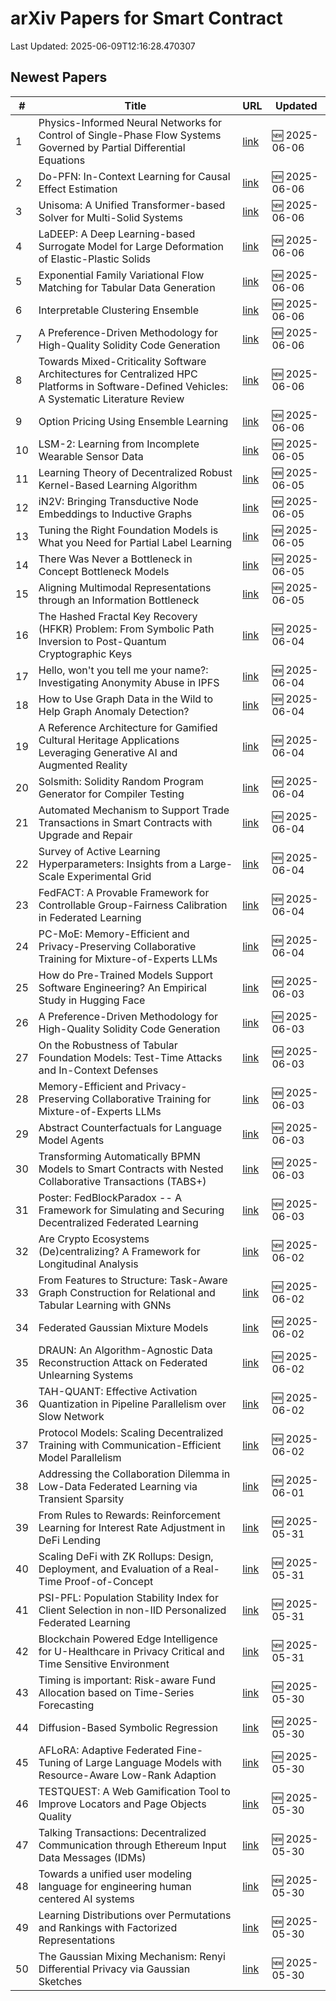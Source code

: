 # arXiv Papers for Smart Contract

Last Updated: 2025-06-09T12:16:28.470307

## Newest Papers

|\#|Title|URL|Updated|
|---|---|---|---|
|1|Physics-Informed Neural Networks for Control of Single-Phase Flow Systems Governed by Partial Differential Equations|[link](http://arxiv.org/abs/2506.06188v1)|🆕 2025-06-06|
|2|Do-PFN: In-Context Learning for Causal Effect Estimation|[link](http://arxiv.org/abs/2506.06039v1)|🆕 2025-06-06|
|3|Unisoma: A Unified Transformer-based Solver for Multi-Solid Systems|[link](http://arxiv.org/abs/2506.06021v1)|🆕 2025-06-06|
|4|LaDEEP: A Deep Learning-based Surrogate Model for Large Deformation of Elastic-Plastic Solids|[link](http://arxiv.org/abs/2506.06001v1)|🆕 2025-06-06|
|5|Exponential Family Variational Flow Matching for Tabular Data Generation|[link](http://arxiv.org/abs/2506.05940v1)|🆕 2025-06-06|
|6|Interpretable Clustering Ensemble|[link](http://arxiv.org/abs/2506.05877v1)|🆕 2025-06-06|
|7|A Preference-Driven Methodology for High-Quality Solidity Code Generation|[link](http://arxiv.org/abs/2506.03006v2)|🆕 2025-06-06|
|8|Towards Mixed-Criticality Software Architectures for Centralized HPC Platforms in Software-Defined Vehicles: A Systematic Literature Review|[link](http://arxiv.org/abs/2506.05822v1)|🆕 2025-06-06|
|9|Option Pricing Using Ensemble Learning|[link](http://arxiv.org/abs/2506.05799v1)|🆕 2025-06-06|
|10|LSM-2: Learning from Incomplete Wearable Sensor Data|[link](http://arxiv.org/abs/2506.05321v1)|🆕 2025-06-05|
|11|Learning Theory of Decentralized Robust Kernel-Based Learning Algorithm|[link](http://arxiv.org/abs/2506.05215v1)|🆕 2025-06-05|
|12|iN2V: Bringing Transductive Node Embeddings to Inductive Graphs|[link](http://arxiv.org/abs/2506.05039v1)|🆕 2025-06-05|
|13|Tuning the Right Foundation Models is What you Need for Partial Label Learning|[link](http://arxiv.org/abs/2506.05027v1)|🆕 2025-06-05|
|14|There Was Never a Bottleneck in Concept Bottleneck Models|[link](http://arxiv.org/abs/2506.04877v1)|🆕 2025-06-05|
|15|Aligning Multimodal Representations through an Information Bottleneck|[link](http://arxiv.org/abs/2506.04870v1)|🆕 2025-06-05|
|16|The Hashed Fractal Key Recovery (HFKR) Problem: From Symbolic Path Inversion to Post-Quantum Cryptographic Keys|[link](http://arxiv.org/abs/2506.04383v1)|🆕 2025-06-04|
|17|Hello, won't you tell me your name?: Investigating Anonymity Abuse in IPFS|[link](http://arxiv.org/abs/2506.04307v1)|🆕 2025-06-04|
|18|How to Use Graph Data in the Wild to Help Graph Anomaly Detection?|[link](http://arxiv.org/abs/2506.04190v1)|🆕 2025-06-04|
|19|A Reference Architecture for Gamified Cultural Heritage Applications Leveraging Generative AI and Augmented Reality|[link](http://arxiv.org/abs/2506.04090v1)|🆕 2025-06-04|
|20|Solsmith: Solidity Random Program Generator for Compiler Testing|[link](http://arxiv.org/abs/2506.03909v1)|🆕 2025-06-04|
|21|Automated Mechanism to Support Trade Transactions in Smart Contracts with Upgrade and Repair|[link](http://arxiv.org/abs/2506.03877v1)|🆕 2025-06-04|
|22|Survey of Active Learning Hyperparameters: Insights from a Large-Scale Experimental Grid|[link](http://arxiv.org/abs/2506.03817v1)|🆕 2025-06-04|
|23|FedFACT: A Provable Framework for Controllable Group-Fairness Calibration in Federated Learning|[link](http://arxiv.org/abs/2506.03777v1)|🆕 2025-06-04|
|24|PC-MoE: Memory-Efficient and Privacy-Preserving Collaborative Training for Mixture-of-Experts LLMs|[link](http://arxiv.org/abs/2506.02965v2)|🆕 2025-06-04|
|25|How do Pre-Trained Models Support Software Engineering? An Empirical Study in Hugging Face|[link](http://arxiv.org/abs/2506.03013v1)|🆕 2025-06-03|
|26|A Preference-Driven Methodology for High-Quality Solidity Code Generation|[link](http://arxiv.org/abs/2506.03006v1)|🆕 2025-06-03|
|27|On the Robustness of Tabular Foundation Models: Test-Time Attacks and In-Context Defenses|[link](http://arxiv.org/abs/2506.02978v1)|🆕 2025-06-03|
|28|Memory-Efficient and Privacy-Preserving Collaborative Training for Mixture-of-Experts LLMs|[link](http://arxiv.org/abs/2506.02965v1)|🆕 2025-06-03|
|29|Abstract Counterfactuals for Language Model Agents|[link](http://arxiv.org/abs/2506.02946v1)|🆕 2025-06-03|
|30|Transforming Automatically BPMN Models to Smart Contracts with Nested Collaborative Transactions (TABS+)|[link](http://arxiv.org/abs/2506.02727v1)|🆕 2025-06-03|
|31|Poster: FedBlockParadox -- A Framework for Simulating and Securing Decentralized Federated Learning|[link](http://arxiv.org/abs/2506.02679v1)|🆕 2025-06-03|
|32|Are Crypto Ecosystems (De)centralizing? A Framework for Longitudinal Analysis|[link](http://arxiv.org/abs/2506.02324v1)|🆕 2025-06-02|
|33|From Features to Structure: Task-Aware Graph Construction for Relational and Tabular Learning with GNNs|[link](http://arxiv.org/abs/2506.02243v1)|🆕 2025-06-02|
|34|Federated Gaussian Mixture Models|[link](http://arxiv.org/abs/2506.01780v1)|🆕 2025-06-02|
|35|DRAUN: An Algorithm-Agnostic Data Reconstruction Attack on Federated Unlearning Systems|[link](http://arxiv.org/abs/2506.01777v1)|🆕 2025-06-02|
|36|TAH-QUANT: Effective Activation Quantization in Pipeline Parallelism over Slow Network|[link](http://arxiv.org/abs/2506.01352v1)|🆕 2025-06-02|
|37|Protocol Models: Scaling Decentralized Training with Communication-Efficient Model Parallelism|[link](http://arxiv.org/abs/2506.01260v1)|🆕 2025-06-02|
|38|Addressing the Collaboration Dilemma in Low-Data Federated Learning via Transient Sparsity|[link](http://arxiv.org/abs/2506.00932v1)|🆕 2025-06-01|
|39|From Rules to Rewards: Reinforcement Learning for Interest Rate Adjustment in DeFi Lending|[link](http://arxiv.org/abs/2506.00505v1)|🆕 2025-05-31|
|40|Scaling DeFi with ZK Rollups: Design, Deployment, and Evaluation of a Real-Time Proof-of-Concept|[link](http://arxiv.org/abs/2506.00500v1)|🆕 2025-05-31|
|41|PSI-PFL: Population Stability Index for Client Selection in non-IID Personalized Federated Learning|[link](http://arxiv.org/abs/2506.00440v1)|🆕 2025-05-31|
|42|Blockchain Powered Edge Intelligence for U-Healthcare in Privacy Critical and Time Sensitive Environment|[link](http://arxiv.org/abs/2506.02038v1)|🆕 2025-05-31|
|43|Timing is important: Risk-aware Fund Allocation based on Time-Series Forecasting|[link](http://arxiv.org/abs/2505.24835v1)|🆕 2025-05-30|
|44|Diffusion-Based Symbolic Regression|[link](http://arxiv.org/abs/2505.24776v1)|🆕 2025-05-30|
|45|AFLoRA: Adaptive Federated Fine-Tuning of Large Language Models with Resource-Aware Low-Rank Adaption|[link](http://arxiv.org/abs/2505.24773v1)|🆕 2025-05-30|
|46|TESTQUEST: A Web Gamification Tool to Improve Locators and Page Objects Quality|[link](http://arxiv.org/abs/2505.24756v1)|🆕 2025-05-30|
|47|Talking Transactions: Decentralized Communication through Ethereum Input Data Messages (IDMs)|[link](http://arxiv.org/abs/2505.24724v1)|🆕 2025-05-30|
|48|Towards a unified user modeling language for engineering human centered AI systems|[link](http://arxiv.org/abs/2505.24697v1)|🆕 2025-05-30|
|49|Learning Distributions over Permutations and Rankings with Factorized Representations|[link](http://arxiv.org/abs/2505.24664v1)|🆕 2025-05-30|
|50|The Gaussian Mixing Mechanism: Renyi Differential Privacy via Gaussian Sketches|[link](http://arxiv.org/abs/2505.24603v1)|🆕 2025-05-30|
